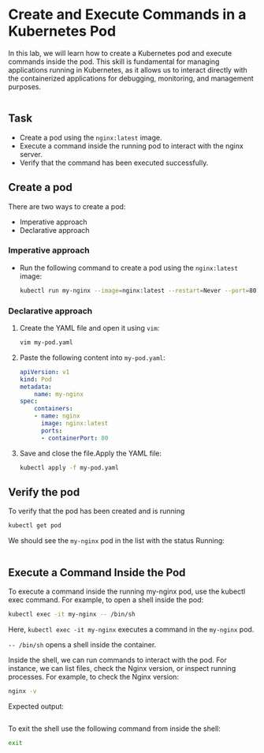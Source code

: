 # Create and Execute Commands in a Kubernetes Pod

In this lab, we will learn how to create a Kubernetes pod and execute commands inside the pod. This skill is fundamental for managing applications running in Kubernetes, as it allows us to interact directly with the containerized applications for debugging, monitoring, and management purposes.

<img src="https://github.com/Minhaz00/K8s-lab/blob/Minhaz/Lab%20-%20Create%20and%20exec%20a%20pod/images/image-2.png?raw=true" alt="" />


## Task

- Create a pod using the `nginx:latest` image.
- Execute a command inside the running pod to interact with the nginx server.
- Verify that the command has been executed successfully.


## Create a pod

There are two ways to create a pod: 
- Imperative approach
- Declarative approach

###  Imperative approach

- Run the following command to create a pod using the `nginx:latest` image:

    ```bash
    kubectl run my-nginx --image=nginx:latest --restart=Never --port=80
    ```

### Declarative approach

1. Create the YAML file and open it using `vim`:

    ```bash
    vim my-pod.yaml
    ```

2. Paste the following content into `my-pod.yaml`:

    ```yaml
    apiVersion: v1
    kind: Pod
    metadata:
        name: my-nginx
    spec:
        containers:
        - name: nginx
          image: nginx:latest
          ports:
          - containerPort: 80
    ```

3. Save and close the file.Apply the YAML file:

    ```bash
    kubectl apply -f my-pod.yaml
    ```


## Verify the pod
To verify that the pod has been created and is running

``` bash
kubectl get pod
```

We should see the `my-nginx` pod in the list with the status Running:

<img src="https://github.com/Minhaz00/K8s-lab/blob/Minhaz/Lab%20-%20Create%20and%20exec%20a%20pod/images/image.png?raw=true" alt="" />

##  Execute a Command Inside the Pod

To execute a command inside the running my-nginx pod, use the kubectl exec command. For example, to open a shell inside the pod:

```bash
kubectl exec -it my-nginx -- /bin/sh
```

Here, `kubectl exec -it my-nginx` executes a command in the `my-nginx` pod.

`-- /bin/sh` opens a shell inside the container.

Inside the shell, we can run commands to interact with the pod. For instance, we can list files, check the Nginx version, or inspect running processes. For example, to check the Nginx version:

```bash
nginx -v
```

Expected output:

<img src="https://github.com/Minhaz00/K8s-lab/blob/Minhaz/Lab%20-%20Create%20and%20exec%20a%20pod/images/image-1.png?raw=true" alt="" />

To exit the shell use the following command from inside the shell:

```bash
exit 
```